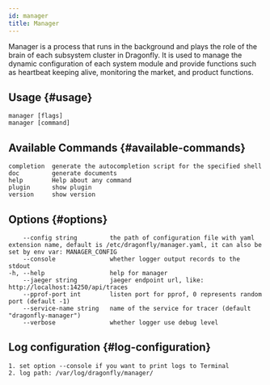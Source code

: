 ```yaml
---
id: manager
title: Manager
---
```


Manager is a process that runs in the background
and plays the role of the brain of each subsystem cluster in Dragonfly.
It is used to manage the dynamic
configuration of each system module and provide functions
such as heartbeat keeping alive, monitoring the market, and product functions.

## Usage {#usage}

```text
manager [flags]
manager [command]
```

## Available Commands {#available-commands}

```text
completion  generate the autocompletion script for the specified shell
doc         generate documents
help        Help about any command
plugin      show plugin
version     show version
```

## Options {#options}

<!-- markdownlint-disable -->

```text
    --config string         the path of configuration file with yaml extension name, default is /etc/dragonfly/manager.yaml, it can also be set by env var: MANAGER_CONFIG
    --console               whether logger output records to the stdout
-h, --help                  help for manager
    --jaeger string         jaeger endpoint url, like: http://localhost:14250/api/traces
    --pprof-port int        listen port for pprof, 0 represents random port (default -1)
    --service-name string   name of the service for tracer (default "dragonfly-manager")
    --verbose               whether logger use debug level
```

<!-- markdownlint-restore -->

## Log configuration {#log-configuration}

```text
1. set option --console if you want to print logs to Terminal
2. log path: /var/log/dragonfly/manager/
```

